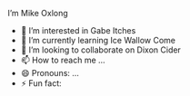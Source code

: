 I’m Mike Oxlong
- 👀 I’m interested in Gabe Itches
- 🌱 I’m currently learning Ice Wallow Come
- 💞️ I’m looking to collaborate on Dixon Cider
- 📫 How to reach me ...
- 😄 Pronouns: ...
- ⚡ Fun fact: 
